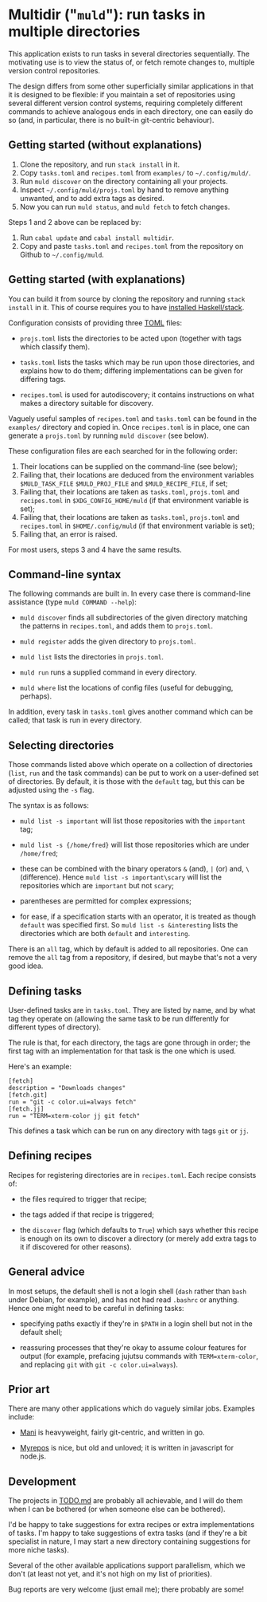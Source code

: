 # Multidir ("`muld`"): run tasks in multiple directories

This application exists to run tasks in several directories
sequentially. The motivating use is to view the status of, or fetch
remote changes to, multiple version control repositories.

The design differs from some other superficially similar applications
in that it is designed to be flexible: if you maintain a set of
repositories using several different version control systems,
requiring completely different commands to achieve analogous ends in
each directory, one can easily do so (and, in particular, there is no
built-in git-centric behaviour).

## Getting started (without explanations)

1. Clone the repository, and run `stack install` in it.
2. Copy `tasks.toml` and `recipes.toml` from `examples/` to
   `~/.config/muld/`.
3. Run `muld discover` on the directory containing all your projects.
4. Inspect `~/.config/muld/projs.toml` by hand to remove anything
   unwanted, and to add extra tags as desired.
5. Now you can run `muld status`, and `muld fetch` to fetch changes.

Steps 1 and 2 above can be replaced by:

1. Run `cabal update` and `cabal install multidir`.
2. Copy and paste `tasks.toml` and `recipes.toml` from the repository
   on Github to `~/.config/muld`.

## Getting started (with explanations)

You can build it from source by cloning the repository and running
`stack install` in it. This of course requires you to have [installed
Haskell/stack](https://www.haskell.org/ghcup/).

Configuration consists of providing three
[TOML](https://toml.io/en/v1.0.0) files:

* `projs.toml` lists the directories to be acted upon (together with
  tags which classify them).

* `tasks.toml` lists the tasks which may be run upon those
  directories, and explains how to do them; differing implementations
  can be given for differing tags.

* `recipes.toml` is used for autodiscovery; it contains instructions
  on what makes a directory suitable for discovery.

Vaguely useful samples of `recipes.toml` and `tasks.toml` can be found
in the `examples/` directory and copied in. Once `recipes.toml` is in
place, one can generate a `projs.toml` by running `muld discover` (see
below).

These configuration files are each searched for in the following
order:

1. Their locations can be supplied on the command-line (see below);
2. Failing that, their locations are deduced from the environment
   variables `$MULD_TASK_FILE` `$MULD_PROJ_FILE` and
   `$MULD_RECIPE_FILE`, if set;
3. Failing that, their locations are taken as `tasks.toml`,
   `projs.toml` and `recipes.toml` in `$XDG_CONFIG_HOME/muld` (if that
   environment variable is set);
4. Failing that, their locations are taken as `tasks.toml`,
   `projs.toml` and `recipes.toml` in `$HOME/.config/muld` (if that
   environment variable is set);
5. Failing that, an error is raised.

For most users, steps 3 and 4 have the same results.

## Command-line syntax

The following commands are built in. In every case there is
command-line assistance (type `muld COMMAND --help`):

* `muld discover` finds all subdirectories of the given directory
  matching the patterns in `recipes.toml`, and adds them to
  `projs.toml`.

* `muld register` adds the given directory to `projs.toml`.

* `muld list` lists the directories in `projs.toml`.

* `muld run` runs a supplied command in every directory.

* `muld where` list the locations of config files (useful for
  debugging, perhaps).

In addition, every task in `tasks.toml` gives another command which
can be called; that task is run in every directory.

## Selecting directories

Those commands listed above which operate on a collection of
directories (`list`, `run` and the task commands) can be put to work
on a user-defined set of directories. By default, it is those with the
`default` tag, but this can be adjusted using the `-s` flag.

The syntax is as follows:

* `muld list -s important` will list those repositories with the
  `important` tag;

* `muld list -s {/home/fred}` will list those repositories which are
  under `/home/fred`;

* these can be combined with the binary operators `&` (and), `|` (or)
  and, `\` (difference). Hence `muld list -s important\scary` will
  list the repositories which are `important` but not `scary`;

* parentheses are permitted for complex expressions;

* for ease, if a specification starts with an operator, it is treated
  as though `default` was specified first. So `muld list -s
  &interesting` lists the directories which are both `default` and
  `interesting`.

There is an `all` tag, which by default is added to all
repositories. One can remove the `all` tag from a repository, if
desired, but maybe that's not a very good idea.

## Defining tasks

User-defined tasks are in `tasks.toml`. They are listed by name, and
by what tag they operate on (allowing the same task to be run
differently for different types of directory).

The rule is that, for each directory, the tags are gone through in
order; the first tag with an implementation for that task is the one
which is used.

Here's an example:

    [fetch]
    description = "Downloads changes"
    [fetch.git]
    run = "git -c color.ui=always fetch"
    [fetch.jj]
    run = "TERM=xterm-color jj git fetch"

This defines a task which can be run on any directory with tags `git`
or `jj`.

## Defining recipes

Recipes for registering directories are in `recipes.toml`. Each recipe
consists of:

* the files required to trigger that recipe;

* the tags added if that recipe is triggered;

* the `discover` flag (which defaults to `True`) which says whether
  this recipe is enough on its own to discover a directory (or merely
  add extra tags to it if discovered for other reasons).

## General advice

In most setups, the default shell is not a login shell (`dash` rather
than `bash` under Debian, for example), and has not had read `.bashrc`
or anything. Hence one might need to be careful in defining tasks:

* specifying paths exactly if they're in `$PATH` in a login shell but
  not in the default shell;

* reassuring processes that they're okay to assume colour features for
  output (for example, prefacing jujutsu commands with
  `TERM=xterm-color`, and replacing `git` with `git -c
  color.ui=always`).

## Prior art

There are many other applications which do vaguely similar jobs. Examples
include:

* [Mani](https://alajmovic.com/posts/many-repo-cli-tool-in-go/) is
  heavyweight, fairly git-centric, and written in go.

* [Myrepos](https://myrepos.branchable.com/) is nice, but old and
  unloved; it is written in javascript for node.js.

## Development

The projects in [TODO.md](TODO.md) are probably all achievable, and I
will do them when I can be bothered (or when someone else can be
bothered).

I'd be happy to take suggestions for extra recipes or extra
implementations of tasks. I'm happy to take suggestions of extra tasks
(and if they're a bit specialist in nature, I may start a new
directory containing suggestions for more niche tasks).

Several of the other available applications support parallelism, which
we don't (at least not yet, and it's not high on my list of
priorities).

Bug reports are very welcome (just email me); there probably are some!

